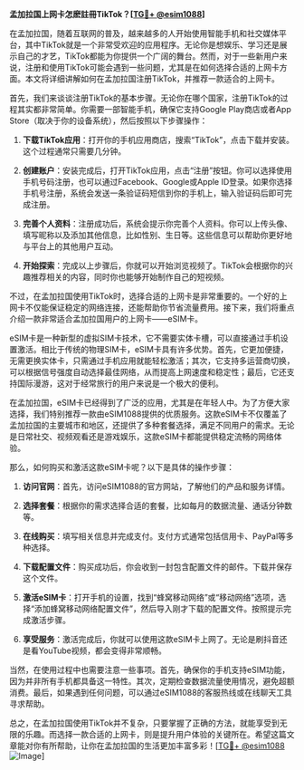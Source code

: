**孟加拉国上网卡怎麽註冊TikTok？[[TG💪+ @esim1088](https://t.me/s/esim1088)]**

在孟加拉国，随着互联网的普及，越来越多的人开始使用智能手机和社交媒体平台，其中TikTok就是一个非常受欢迎的应用程序。无论你是想娱乐、学习还是展示自己的才艺，TikTok都能为你提供一个广阔的舞台。然而，对于一些新用户来说，注册和使用TikTok可能会遇到一些问题，尤其是在如何选择合适的上网卡方面。本文将详细讲解如何在孟加拉国注册TikTok，并推荐一款适合的上网卡。

首先，我们来谈谈注册TikTok的基本步骤。无论你在哪个国家，注册TikTok的过程其实都非常简单。你需要一部智能手机，确保它支持Google Play商店或者App Store（取决于你的设备系统），然后按照以下步骤操作：

1. **下载TikTok应用**：打开你的手机应用商店，搜索“TikTok”，点击下载并安装。这个过程通常只需要几分钟。
   
2. **创建账户**：安装完成后，打开TikTok应用，点击“注册”按钮。你可以选择使用手机号码注册，也可以通过Facebook、Google或Apple ID登录。如果你选择手机号注册，系统会发送一条验证码短信到你的手机上，输入验证码后即可完成注册。

3. **完善个人资料**：注册成功后，系统会提示你完善个人资料。你可以上传头像、填写昵称以及添加其他信息，比如性别、生日等。这些信息可以帮助你更好地与平台上的其他用户互动。

4. **开始探索**：完成以上步骤后，你就可以开始浏览视频了。TikTok会根据你的兴趣推荐相关的内容，同时你也能够开始制作自己的短视频。

不过，在孟加拉国使用TikTok时，选择合适的上网卡是非常重要的。一个好的上网卡不仅能保证稳定的网络连接，还能帮助你节省流量费用。接下来，我们将重点介绍一款非常适合孟加拉国用户的上网卡——eSIM卡。

eSIM卡是一种新型的虚拟SIM卡技术，它不需要实体卡槽，可以直接通过手机设置激活。相比于传统的物理SIM卡，eSIM卡具有许多优势。首先，它更加便捷，无需更换实体卡，只需通过手机应用就能轻松激活；其次，它支持多运营商切换，可以根据信号强度自动选择最佳网络，从而提高上网速度和稳定性；最后，它还支持国际漫游，这对于经常旅行的用户来说是一个极大的便利。

在孟加拉国，eSIM卡已经得到了广泛的应用，尤其是在年轻人中。为了方便大家选择，我们特别推荐一款由eSIM1088提供的优质服务。这款eSIM卡不仅覆盖了孟加拉国的主要城市和地区，还提供了多种套餐选择，满足不同用户的需求。无论是日常社交、视频观看还是游戏娱乐，这款eSIM卡都能提供稳定流畅的网络体验。

那么，如何购买和激活这款eSIM卡呢？以下是具体的操作步骤：

1. **访问官网**：首先，访问eSIM1088的官方网站，了解他们的产品和服务详情。

2. **选择套餐**：根据你的需求选择合适的套餐，比如每月的数据流量、通话分钟数等。

3. **在线购买**：填写相关信息并完成支付。支付方式通常包括信用卡、PayPal等多种选择。

4. **下载配置文件**：购买成功后，你会收到一封包含配置文件的邮件。下载并保存这个文件。

5. **激活eSIM卡**：打开手机的设置，找到“蜂窝移动网络”或“移动网络”选项，选择“添加蜂窝移动网络配置文件”，然后导入刚才下载的配置文件。按照提示完成激活步骤。

6. **享受服务**：激活完成后，你就可以使用这款eSIM卡上网了。无论是刷抖音还是看YouTube视频，都会变得非常顺畅。

当然，在使用过程中也需要注意一些事项。首先，确保你的手机支持eSIM功能，因为并非所有手机都具备这一特性。其次，定期检查数据流量使用情况，避免超额消费。最后，如果遇到任何问题，可以通过eSIM1088的客服热线或在线聊天工具寻求帮助。

总之，在孟加拉国使用TikTok并不复杂，只要掌握了正确的方法，就能享受到无限的乐趣。而选择一款合适的上网卡，则是提升用户体验的关键所在。希望这篇文章能对你有所帮助，让你在孟加拉国的生活更加丰富多彩！[[TG💪+ @esim1088](https://t.me/s/esim1088) ![Image](https://i.postimg.cc/4NQfJmqS/Snipaste-2025-05-13-00-14-12.png)]